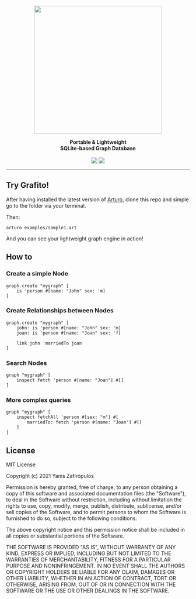 
<p align="center"><img align="center" width="350" src="https://raw.githubusercontent.com/arturo-lang/grafito/master/logo.png"/></p>
<p align="center">
  <b>Portable & Lightweight<br>SQLite-based Graph Database</b>
  <br><br>
  <img src="https://img.shields.io/github/license/arturo-lang/grafito?style=flat-square">
  <img src="https://img.shields.io/badge/language-Arturo-orange.svg?style=flat-square">
</p>

---

## Try Grafito!

After having installed the latest version of [Arturo](https://github.com/arturo-lang/arturo), clone this repo
and simple go to the folder via your terminal.

Then:

```
arturo examples/sample1.art
```

And you can see your lightweight graph engine in action!

## How to

### Create a simple Node

```
graph.create "mygraph" [
	is 'person #[name: "John" sex: 'm]
]
```

### Create Relationships between Nodes

```
graph.create "mygraph" [
	john: is 'person #[name: "John" sex: 'm]
	joan: is 'person #[name: "Joan" sex: 'f]

	link john 'marriedTo joan
]
```

### Search Nodes

```
graph "mygraph" [
    inspect fetch 'person #[name: "Joan"] #[]
]
```

### More complex queries

```
graph "mygraph" [
    inspect fetchAll 'person #[sex: "m"] #[
		marriedTo: fetch 'person #[name: "Joan"] #[]
	]
]
```

## License

MIT License

Copyright (c) 2021 Yanis Zafirópulos

Permission is hereby granted, free of charge, to any person obtaining a copy
of this software and associated documentation files (the "Software"), to deal
in the Software without restriction, including without limitation the rights
to use, copy, modify, merge, publish, distribute, sublicense, and/or sell
copies of the Software, and to permit persons to whom the Software is
furnished to do so, subject to the following conditions:

The above copyright notice and this permission notice shall be included in all
copies or substantial portions of the Software.

THE SOFTWARE IS PROVIDED "AS IS", WITHOUT WARRANTY OF ANY KIND, EXPRESS OR
IMPLIED, INCLUDING BUT NOT LIMITED TO THE WARRANTIES OF MERCHANTABILITY,
FITNESS FOR A PARTICULAR PURPOSE AND NONINFRINGEMENT. IN NO EVENT SHALL THE
AUTHORS OR COPYRIGHT HOLDERS BE LIABLE FOR ANY CLAIM, DAMAGES OR OTHER
LIABILITY, WHETHER IN AN ACTION OF CONTRACT, TORT OR OTHERWISE, ARISING FROM,
OUT OF OR IN CONNECTION WITH THE SOFTWARE OR THE USE OR OTHER DEALINGS IN THE
SOFTWARE.

